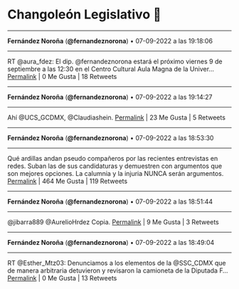 # Changoleón Legislativo 🙈
*****
**Fernández Noroña** (**@fernandeznorona**) • 07-09-2022 a las 19:18:06
*****
RT @aura_fdez: El dip. @fernandeznorona estará el próximo viernes 9 de septiembre a las 12:30 en el Centro Cultural Aula Magna de la Univer…
[Permalink](https://twitter.com/fernandeznorona/status/1567713863650394114) | 0 Me Gusta | 18 Retweets
*****
**Fernández Noroña** (**@fernandeznorona**) • 07-09-2022 a las 19:14:27
*****
Ahí @UCS_GCDMX, @Claudiashein.
[Permalink](https://twitter.com/fernandeznorona/status/1567712944787529730) | 23 Me Gusta | 5 Retweets
*****
**Fernández Noroña** (**@fernandeznorona**) • 07-09-2022 a las 18:53:30
*****
Qué ardillas andan pseudo compañeros por las recientes entrevistas en redes. Suban las de sus candidaturas y demuestren con argumentos que son mejores opciones. La calumnia y la injuria NUNCA serán argumentos.
[Permalink](https://twitter.com/fernandeznorona/status/1567707673075847168) | 464 Me Gusta | 119 Retweets
*****
**Fernández Noroña** (**@fernandeznorona**) • 07-09-2022 a las 18:51:44
*****
@jibarra889 @AurelioHrdez Copia.
[Permalink](https://twitter.com/fernandeznorona/status/1567707226520920067) | 9 Me Gusta | 3 Retweets
*****
**Fernández Noroña** (**@fernandeznorona**) • 07-09-2022 a las 18:49:04
*****
RT @Esther_Mtz03: Denunciamos a los elementos de la @SSC_CDMX que de manera arbitraria detuvieron y revisaron la camioneta de la Diputada F…
[Permalink](https://twitter.com/fernandeznorona/status/1567706557554593794) | 0 Me Gusta | 13 Retweets